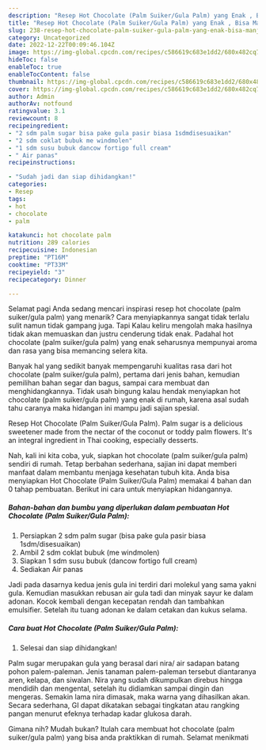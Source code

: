 ```yaml
---
description: "Resep Hot Chocolate (Palm Suiker/Gula Palm) yang Enak , Bisa Manjain Lidah"
title: "Resep Hot Chocolate (Palm Suiker/Gula Palm) yang Enak , Bisa Manjain Lidah"
slug: 238-resep-hot-chocolate-palm-suiker-gula-palm-yang-enak-bisa-manjain-lidah
category: Uncategorized
date: 2022-12-22T00:09:46.104Z
image: https://img-global.cpcdn.com/recipes/c586619c683e1dd2/680x482cq70/hot-chocolate-palm-suikergula-palm-foto-resep-utama.jpg
hideToc: false
enableToc: true
enableTocContent: false
thumbnail: https://img-global.cpcdn.com/recipes/c586619c683e1dd2/680x482cq70/hot-chocolate-palm-suikergula-palm-foto-resep-utama.jpg
cover: https://img-global.cpcdn.com/recipes/c586619c683e1dd2/680x482cq70/hot-chocolate-palm-suikergula-palm-foto-resep-utama.jpg
author: Admin
authorAv: notfound
ratingvalue: 3.1
reviewcount: 8
recipeingredient:
- "2 sdm palm sugar bisa pake gula pasir biasa 1sdmdisesuaikan"
- "2 sdm coklat bubuk me windmolen"
- "1 sdm susu bubuk dancow fortigo full cream"
- " Air panas"
recipeinstructions:

- "Sudah jadi dan siap dihidangkan!"
categories:
- Resep
tags:
- hot
- chocolate
- palm

katakunci: hot chocolate palm 
nutrition: 289 calories
recipecuisine: Indonesian
preptime: "PT16M"
cooktime: "PT33M"
recipeyield: "3"
recipecategory: Dinner

---
```



Selamat pagi Anda sedang mencari inspirasi resep hot chocolate (palm suiker/gula palm) yang menarik? Cara menyiapkannya sangat tidak terlalu sulit namun tidak gampang juga. Tapi Kalau keliru mengolah maka hasilnya tidak akan memuaskan dan justru cenderung tidak enak. Padahal hot chocolate (palm suiker/gula palm) yang enak seharusnya mempunyai aroma dan rasa yang bisa memancing selera kita.


Banyak hal yang sedikit banyak mempengaruhi kualitas rasa dari hot chocolate (palm suiker/gula palm), pertama dari jenis bahan, kemudian pemilihan bahan segar dan bagus, sampai cara membuat dan menghidangkannya. Tidak usah bingung kalau hendak menyiapkan hot chocolate (palm suiker/gula palm) yang enak di rumah, karena asal sudah tahu caranya maka hidangan ini mampu jadi sajian spesial.

Resep Hot Chocolate (Palm Suiker/Gula Palm). Palm sugar is a delicious sweetener made from the nectar of the coconut or toddy palm flowers. It&#39;s an integral ingredient in Thai cooking, especially desserts.


Nah, kali ini kita coba, yuk, siapkan hot chocolate (palm suiker/gula palm) sendiri di rumah. Tetap berbahan sederhana, sajian ini dapat memberi manfaat dalam membantu menjaga kesehatan tubuh kita. Anda bisa menyiapkan Hot Chocolate (Palm Suiker/Gula Palm) memakai 4 bahan dan 0 tahap pembuatan. Berikut ini cara untuk menyiapkan hidangannya.

<!--inarticleads1-->

##### Bahan-bahan dan bumbu yang diperlukan dalam pembuatan Hot Chocolate (Palm Suiker/Gula Palm):

1. Persiapkan 2 sdm palm sugar (bisa pake gula pasir biasa 1sdm/disesuaikan)
1. Ambil 2 sdm coklat bubuk (me windmolen)
1. Siapkan 1 sdm susu bubuk (dancow fortigo full cream)
1. Sediakan  Air panas


Jadi pada dasarnya kedua jenis gula ini terdiri dari molekul yang sama yakni gula. Kemudian masukkan rebusan air gula tadi dan minyak sayur ke dalam adonan. Kocok kembali dengan kecepatan rendah dan tambahkan emulsifier. Setelah itu tuang adonan ke dalam cetakan dan kukus selama. 

<!--inarticleads2-->

##### Cara buat Hot Chocolate (Palm Suiker/Gula Palm):


1. Selesai dan siap dihidangkan!

Palm sugar merupakan gula yang berasal dari nira/ air sadapan batang pohon palem-paleman. Jenis tanaman palem-paleman tersebut diantaranya aren, kelapa, dan siwalan. Nira yang sudah dikumpulkan direbus hingga mendidih dan mengental, setelah itu didiamkan sampai dingin dan mengeras. Semakin lama nira dimasak, maka warna yang dihasilkan akan. Secara sederhana, GI dapat dikatakan sebagai tingkatan atau rangking pangan menurut efeknya terhadap kadar glukosa darah. 

Gimana nih? Mudah bukan? Itulah cara membuat hot chocolate (palm suiker/gula palm) yang bisa anda praktikkan di rumah. Selamat menikmati
